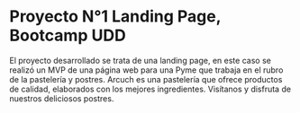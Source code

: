 # Proyecto N°1 Landing Page, Bootcamp UDD
El proyecto desarrollado se trata de una landing page, en este caso se realizó un MVP de una página web para una Pyme que trabaja en el rubro de la pastelería y postres. Arcuch es una pastelería que ofrece productos de calidad, elaborados con los mejores ingredientes. Visítanos y disfruta de nuestros deliciosos postres.
